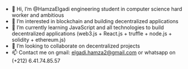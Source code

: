 - 👋 Hi, I’m @HamzaElgadi engineering student in computer science hard worker and ambitious
- 👀 I’m interested in blockchain and building decentralized applications 
- 🌱 I’m currently learning JavaScript and all technologies to build decentralized applications (web3.js + React.js + truffle + node.js + solidity + ethereum.js)
- 💞️ I’m looking to collaborate on decentralized projects   
- 📫 Contact me on gmail: elgadi.hamza2@gmail.com or whatsapp on (+212) 6.41.74.85.57 

<!---
HamzaElgadi/HamzaElgadi is a ✨ special ✨ repository because its `README.md` (this file) appears on your GitHub profile.
You can click the Preview link to take a look at your changes.
--->
